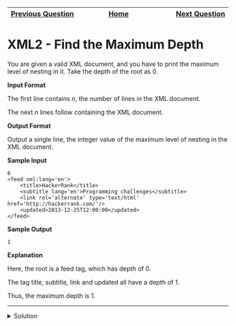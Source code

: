 | <img width=1000>[Previous Question](https://github.com/Kevin-Lago/python-hackerrank-solutions/tree/main/src/)</img> | <img width=1000>[Home](https://github.com/Kevin-Lago/python-hackerrank-solutions)</img> | <img width=1000>[Next Question](https://github.com/Kevin-Lago/python-hackerrank-solutions/tree/main/src/)</img> |
|:---|:---:|---:|

# XML2 - Find the Maximum Depth

You are given a valid XML document, and you have to print the maximum level of nesting in it. Take the depth of the root as $0$.

__Input Format__

The first line contains $n$, the number of lines in the XML document.

The next $n$ lines follow containing the XML document.

__Output Format__

Output a single line, the integer value of the maximum level of nesting in the XML document.

__Sample Input__

```
6
<feed xml:lang='en'>
    <title>HackerRank</title>
    <subtitle lang='en'>Programming challenges</subtitle>
    <link rel='alternate' type='text/html' href='http://hackerrank.com/'/>
    <updated>2013-12-25T12:00:00</updated>
</feed>
```

__Sample Output__

```
1
```

__Explanation__

Here, the root is a feed tag, which has depth of $0$.

The tag title, subtitle, link and updated all have a depth of $1$.

Thus, the maximum depth is $1$.

---

<details><summary>Solution</summary>
    
```python

```
</details>

